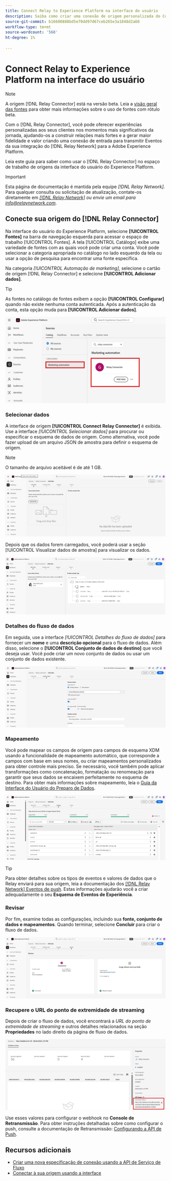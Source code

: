 ```yaml
---
title: Connect Relay to Experience Platform na interface do usuário
description: Saiba como criar uma conexão de origem personalizada do Conector de retransmissão usando a interface do usuário do Adobe Experience Platform.
source-git-commit: b16600888bd5e70dd97d67ceb265e3a1848d2a66
workflow-type: tm+mt
source-wordcount: '568'
ht-degree: 1%

---
```


# Connect Relay to Experience Platform na interface do usuário

>[!NOTE]
>
>A origem [!DNL Relay Connector] está na versão beta. Leia a [visão geral das fontes](../../../../home.md#terms-and-conditions) para obter mais informações sobre o uso de fontes com rótulo beta.

Com o [!DNL Relay Connector], você pode oferecer experiências personalizadas aos seus clientes nos momentos mais significativos da jornada, ajudando-os a construir relações mais fortes e a gerar maior fidelidade e valor criando uma conexão de entrada para transmitir Eventos da sua integração do [!DNL Relay Network] para a Adobe Experience Platform.

Leia este guia para saber como usar o [!DNL Relay Connector] no espaço de trabalho de origens da interface do usuário do Experience Platform.

>[!IMPORTANT]
>
>Esta página de documentação é mantida pela equipe *[!DNL Relay Network]*. Para qualquer consulta ou solicitação de atualização, contate-os diretamente em *[[!DNL Relay Network]](https://www.relaynetwork.com/) ou envie um email para [info@relaynetwork.com](mailto:info@relaynetwork.com)*.

## Conecte sua origem do [!DNL Relay Connector]

Na interface do usuário do Experience Platform, selecione **[!UICONTROL Fontes]** na barra de navegação esquerda para acessar o espaço de trabalho [!UICONTROL Fontes]. A tela [!UICONTROL Catálogo] exibe uma variedade de fontes com as quais você pode criar uma conta. Você pode selecionar a categoria apropriada no catálogo no lado esquerdo da tela ou usar a opção de pesquisa para encontrar uma fonte específica.

Na categoria *[!UICONTROL Automação de marketing]*, selecione o cartão de origem [!DNL Relay Connector] e selecione **[!UICONTROL Adicionar dados]**.

>[!TIP]
>
>As fontes no catálogo de fontes exibem a opção **[!UICONTROL Configurar]** quando não existe nenhuma conta autenticada. Após a autenticação da conta, esta opção muda para **[!UICONTROL Adicionar dados]**.

![A página de catálogo do espaço de trabalho de origens.](../../../../images/tutorials/create/relay-connector/relay-source.jpg)

### Selecionar dados

A interface de origem **[!UICONTROL Connect Relay Connector]** é exibida. Use a interface *[!UICONTROL Selecionar dados]* para procurar ou especificar o esquema de dados de origem. Como alternativa, você pode fazer upload de um arquivo JSON de amostra para definir o esquema de origem.

>[!NOTE]
>
>O tamanho de arquivo aceitável é de até 1 GB.

![Selecionar interface de dados](../../../../images/tutorials/create/relay-connector/upload-data.jpg)

Depois que os dados forem carregados, você poderá usar a seção [!UICONTROL Visualizar dados de amostra] para visualizar os dados.

![Os dados carregados.](../../../../images/tutorials/create/relay-connector/uploaded-data.jpg)

### Detalhes do fluxo de dados

Em seguida, use a interface *[!UICONTROL Detalhes do fluxo de dados]* para fornecer um **nome** e uma **descrição opcional** para o fluxo de dados. Além disso, selecione o **[!UICONTROL Conjunto de dados de destino]** que você deseja usar. Você pode criar um novo conjunto de dados ou usar um conjunto de dados existente.

![A interface de detalhes do fluxo de dados. ](../../../../images/tutorials/create/relay-connector/dataflow.jpg)

### Mapeamento

Você pode mapear os campos de origem para campos de esquema XDM usando a funcionalidade de mapeamento automático, que corresponde a campos com base em seus nomes, ou criar mapeamentos personalizados para obter controle mais preciso. Se necessário, você também pode aplicar transformações como concatenação, formatação ou renomeação para garantir que seus dados se encaixem perfeitamente no esquema de destino. Para obter mais informações sobre mapeamento, leia o [Guia da Interface do Usuário do Preparo de Dados](../../../../../data-prep/ui/mapping.md).

![A interface de mapeamento no fluxo de trabalho de origens.](../../../../images/tutorials/create/relay-connector/mapping.jpg)

>[!TIP]
>
>Para obter detalhes sobre os tipos de eventos e valores de dados que o Relay enviará para sua origem, leia a documentação dos [[!DNL Relay Network] Eventos de push](https://docs.relaynetwork.com/docs/push-events). Estas informações ajudarão você a criar adequadamente o seu **Esquema de Eventos de Experiência**.

### Revisar

Por fim, examine todas as configurações, incluindo sua **fonte, conjunto de dados e mapeamentos**. Quando terminar, selecione **Concluir** para criar o fluxo de dados.

![A etapa de revisão do fluxo de trabalho de fontes.](../../../../images/tutorials/create/relay-connector/review.jpg)

### Recupere o URL do ponto de extremidade de streaming

Depois de criar o fluxo de dados, você encontrará a *URL do ponto de extremidade de streaming* e outros detalhes relacionados na seção **Propriedades** no lado direito da página de fluxo de dados.

![As propriedades do fluxo de dados](../../../../images/tutorials/create/relay-connector/streaming-endpoint.jpg)

Use esses valores para configurar o webhook no **Console de Retransmissão**. Para obter instruções detalhadas sobre como configurar o push, consulte a documentação de Retransmissão: [Configurando a API de Push](https://docs.relaynetwork.com/docs/configuring-the-push-api).

## Recursos adicionais

* [Criar uma nova especificação de conexão usando a API de Serviço de Fluxo](https://experienceleague.adobe.com/pt-br/docs/experience-platform/sources/sdk/streaming-sdk/create)
* [Conectar à sua origem usando a interface](https://experienceleague.adobe.com/pt-br/docs/experience-platform/sources/sdk/streaming-sdk/submit#test-your-source-using-the-ui)
